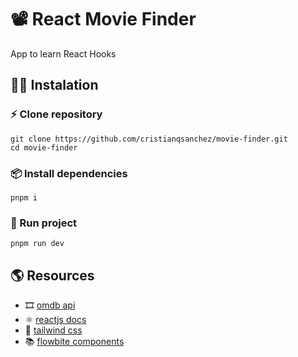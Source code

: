 # 📽 React Movie Finder

App to learn React Hooks

## 🧙‍♂️ Instalation


### ⚡ Clone repository
```
git clone https://github.com/cristianqsanchez/movie-finder.git
cd movie-finder
```

### 📦 Install dependencies 
```
pnpm i
```

### 🚀 Run project
```
pnpm run dev
```

## 🌎 Resources
- 🎞 [omdb api](https://www.omdbapi.com/)
- ⚛ [reactjs docs](https://beta.reactjs.org/)
- 💄 [tailwind css](https://tailwindcss.com/)
- 📚 [flowbite components](https://flowbite.com/#components)
